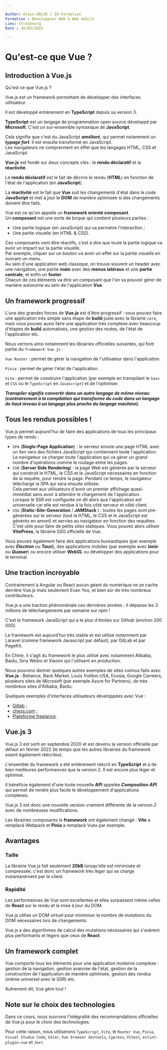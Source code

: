 ```yaml
---

Author: Alain ORLUK / ID-Formation  
Formation : Développeur Web & Web mobile  
Lieu: Strasbourg
Date : 26/05/2022  

---
```

# **Qu'est-ce que Vue ?**

## **Introduction à Vue.js**

Qu'est ce que Vue.js ?

Vue.js est un framework permettant de développer des interfaces utilisateur.  

Il est développé entièrement en **TypeScript** depuis sa version 3.  

**TypeScript** est un langage de programmation open source développé par **Microsoft**. C'est un sur-ensemble syntaxique de **JavaScript**.  

Cela signifie que c'est du JavaScript ***amélioré***, qui permet notamment un ***typage fort***. Il est ensuite transformé en JavaScript.  
Les navigateurs ne comprennent en effet que les langages HTML, CSS et JavaScript.  

**Vue.js** est fondé sur deux concepts clés : le **rendu déclaratif** et la **réactivité**.  

Le **rendu déclaratif** est le fait de décrire le rendu (**HTML**) en fonction de l'état de l'application (en **JavaScript**).  

La **réactivité** est le fait que **Vue** suit les changements d'état dans le code **JavaScript** et met à jour le **DOM** de manière optimisée si des changements doivent être faits.  

Vue est ce qu'on appelle un **framework orienté composant**.  
Un **composant** est une sorte de brique qui contient plusieurs parties :  

- Une partie logique (en JavaScript) qui va permetre l'interaction ;
- Une partie visuelle (en HTML & CSS).  

Ces composants vont être réactifs, c'est à dire que toute la partie logique va avoir un impact sur la partie visuelle.  
Par exemple, cliquer sur un bouton va avoir un effet sur la partie visuelle en ouvrant un menu.  
Au sein d'une application web classique, on trouve souvent un header avec une navigation, une partie **main** avec des **menus latéraux** et une **partie centrale**, et enfin un **footer**.  
Chacun de ces éléments va être un composant que l'on va pouvoir gérer de manière autonome au sein de l'application **Vue**.  

## **Un framework progressif**

L'une des grandes forces de **Vue.js** est d'être progressif : vous pouvez faire une application très simple sans étape de **build** juste avec la librairie `core`, mais vous pouvez aussi faire une application très complexe avec beaucoup d'étapes de **build** automatisés, une gestion des routes, de l'état de l'application etc.  

Nous verrons ainsi notamment les librairies officielles suivantes, qui font partie du `framework Vue.js` :

`Vue Router` : permet de gérer la navigation de l'utilisateur dans l'application.  

`Pinia` : permet de gérer l'état de l'application.  

`Vite` : permet de construire l'application (par exemple en transpilant le `Sass` et `CSS` ou le `TypeScript` en `JavaScript`) et de l'optimiser.  

***Transpiler signifie convertir dans un autre langage de même niveau (contrairement à la compilation qui transforme du code dans un langage de haut niveau à un langage plus proche du langage machine).***  

## **Tous les rendus possibles !**

Vue.js permet aujourd'hui de faire des applications de tous les principaux types de rendu :

- `SPA` (**Single-Page Application**) : le serveur envoie une page HTML avec un lien vers des fichiers JavaScript qui contiennent toute l'application.  
Le navigateur va charger toute l'application qui va gérer un grand nombre d'opérations comme le routage entre les pages.
- `SSR` (**Server Side Rendering**) : la page Web est générée par le serveur qui construit le HTML, le CSS et le JavaScript nécessaires en fonction de la requête, pour rendre la page. Pendant ce temps, le navigateur télécharge la SPA qui sera ensuite utilisée.  
Cela permet aux utilisateurs d'avoir un premier affichage quasi-immédiat sans avoir à attendre le chargement de l'application.  
Lorsque le SSR est configurée on dit alors que l'application est universelle car elle est rendue à la fois côté serveur et côté client.
- `SSG` (**Static-Site-Generation** / **JAMStack** ) : toutes les pages sont pré-générées sur le serveur (tout le HTML, le CSS et le JavaScript est générés en amont) et servies au navigateur en fonction des requêtes.  
C'est utile pour faire de petits sites statiques. Vous pouvez alors utiliser **VitePress**, la librairie SSG officielle de Vue.

Vous pouvez également faire des applications bureautiques (par exemple avec ***Electron*** ou ***Tauri***), des applications mobiles (par exemple avec ***Ionic*** ou ***Quasar***) ou encore utiliser ***WebGL*** ou développer des applications pour le terminal.  

## **Une traction incroyable**

Contrairement à Angular ou React aucun géant du numérique ne se cache derrière Vue.js mais seulement Evan You, et bien sûr de très nombreux contributeurs.  

Vue.js a une traction phénoménale ces dernières années : il dépasse les 3 millions de téléchargements par semaine sur npm !  

C'est le framework JavaScript qui a le plus d'étoiles sur Github (environ 200 000).  

Le framework est aujourd'hui très stable et est utilisé notamment par Laravel (comme framework Javascript par défaut), par GitLab et par PageKit.  

En Chine, il s'agit du framework le plus utilisé avec notamment Alibaba, Baidu, Sina Weibo et Xiaomi qui l'utilisent en production.  

Nous pouvons donner quelques autres exemples de sites connus faits avec **Vue.js** : Behance,  Back Market, Louis Vuitton USA, Ecosia, Google Carreers, plusieurs sites de Microsoft (par exemple Azure for Partners), de très nombreux sites d'Alibaba, Baidu.  

Quelques exemples d'interfaces utilisateurs développées avec Vue :  

- [Gitlab](https://about.gitlab.com/) ;
- [chess.com](https://www.chess.com/) ;
- [Plateforme freelance](https://www.upwork.com/).

## **Vue.js 3**

Vue.js 3 est sorti en septembre 2020 et est devenu la version officielle par défaut en février 2022 (le temps que les autres librairies du framework soient également réécrites).  

L'ensemble du framework a été entièrement réécrit en **TypeScript** et a de bien meilleures performances que la version 2. Il est encore plus léger et optimisé.  

Il bénéficie également d'une toute nouvelle **API** appelée ***Composition API*** qui permet de rendre plus facile le développement d'applications complexes.  

Vue.js 3 est donc une nouvelle version vraiment différente de la version 2 avec de nombreuses modifications.  

Les librairies composants le **framework** ont également changé : **Vite** a remplacé Webpack et **Pinia** a remplacé Vuex par exemple.  

## **Avantages**

### **Taille**

La librairie Vue.js fait seulement **20kB** lorsqu'elle est minimisée et compressée, c'est donc un framework très léger qui se charge instantanément par le client.  

### **Rapidité**

Les performances de Vue sont excellentes et elles surpassent même celles de **React** sur le rendu et la mise à jour du DOM.  

Vue.js utilise un DOM virtuel pour minimiser le nombre de mutations du DOM nécessaires lors de changements.  

Vue.js a des algorithmes de calcul des mutations nécessaires qui s'avèrent plus performants et légers que ceux de **React**.  

## **Un framework complet**

Vue comporte tous les éléments pour une application moderne complexe : gestion de la navigation, gestion avancée de l'état, gestion de la construction de l'application de manière optimisée, gestion des rendus (même universel avec le SSR) etc.  

Autrement dit, Vue gère tout !  

## **Note sur le choix des technologies**

Dans ce cours, nous suivrons l'intégralité des recommandations officielles de Vue.js pour le choix des technologies.

Pour cette raison, nous utiliserons `TypeScript`, `Vite`, le `Router Vue`, `Pinia`, `Visual Studio Code`, `Volar`, `Vue browser devtools`, `Cypress`, `Vitest`, `eslint-plugin-vue` et `Jest`.
